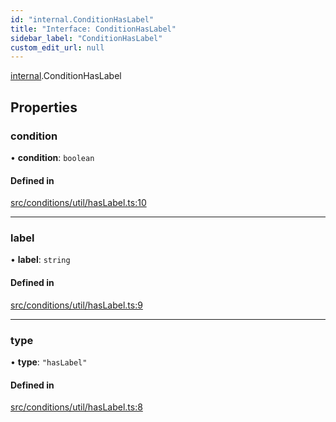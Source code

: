 ```yaml
---
id: "internal.ConditionHasLabel"
title: "Interface: ConditionHasLabel"
sidebar_label: "ConditionHasLabel"
custom_edit_url: null
---
```


[internal](../modules/internal.md).ConditionHasLabel

## Properties

### condition

• **condition**: `boolean`

#### Defined in

[src/conditions/util/hasLabel.ts:10](https://github.com/Resnovas/smartcloud/blob/b9e22a9/src/conditions/util/hasLabel.ts#L10)

___

### label

• **label**: `string`

#### Defined in

[src/conditions/util/hasLabel.ts:9](https://github.com/Resnovas/smartcloud/blob/b9e22a9/src/conditions/util/hasLabel.ts#L9)

___

### type

• **type**: ``"hasLabel"``

#### Defined in

[src/conditions/util/hasLabel.ts:8](https://github.com/Resnovas/smartcloud/blob/b9e22a9/src/conditions/util/hasLabel.ts#L8)
